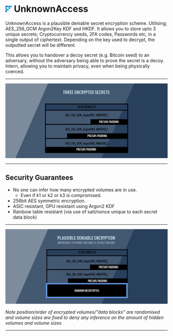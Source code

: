 # <img height="20px" src="./.github/images/logo.svg"/> UnknownAccess

UnknownAccess is a plausible deniable secret encryption scheme. Utilising; AES_256_GCM Argon2Key KDF and HKDF. It allows you to store upto 3 unique secrets; Cryptocurrency seeds, 2FA codes, Passwords etc, in a single output of ciphertext. Depending on the key used to decrypt, the outputted secret will be different.

This allows you to handover a decoy secret (e.g. Bitcoin seed) to an adversary, without the adversary being able to prove the secret is a decoy. Intern, allowing you to maintain privacy, even when being physically coerced.

---

![PROTOCOL FIGURE ONE](./.github/images/banners.png)

---

## Security Guarantees
- No one can infer how many encrypted volumes are in use.
	- Even if k1 or k2 or k3 is compromised.
- 256bit AES symmetric encryption.
- ASIC resistant, GPU resistant using Argon2 KDF
- Rainbow table resistant (via use of salt/nonce unique to each secret data block)

---

![PROTOCOL FIGURE TWO](./.github/images/banners2.png)

*Note position/order of encrypted volumes/"data blocks" are randomised and volume sizes are fixed to deny any inference on the amount of hidden volumes and volume sizes*

---